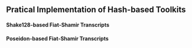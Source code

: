 ## Pratical Implementation of Hash-based Toolkits

#### Shake128-based Fiat-Shamir Transcripts

#### Poseidon-based Fiat-Shamir Transcripts 